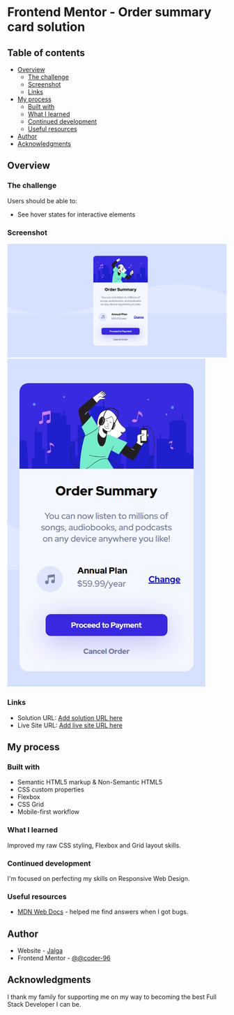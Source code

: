 # Frontend Mentor - Order summary card solution

## Table of contents

- [Overview](#overview)
  - [The challenge](#the-challenge)
  - [Screenshot](#screenshot)
  - [Links](#links)
- [My process](#my-process)
  - [Built with](#built-with)
  - [What I learned](#what-i-learned)
  - [Continued development](#continued-development)
  - [Useful resources](#useful-resources)
- [Author](#author)
- [Acknowledgments](#acknowledgments)

## Overview

### The challenge

Users should be able to:

- See hover states for interactive elements

### Screenshot

![](./screenshots/order-sum-desktop.jpg)
![](./screenshots/order-sum-mobile.jpg)


### Links

- Solution URL: [Add solution URL here](https://github.com/coder-96/frontend-mentor-order-summary-component)
- Live Site URL: [Add live site URL here](https://coder-96.github.io/frontend-mentor-order-summary-component/)

## My process

### Built with

- Semantic HTML5 markup & Non-Semantic HTML5
- CSS custom properties
- Flexbox
- CSS Grid
- Mobile-first workflow

### What I learned

Improved my raw CSS styling, Flexbox and Grid layout skills.

### Continued development

I'm focused on perfecting my skills on Responsive Web Design.

### Useful resources

- [MDN Web Docs](https://developer.mozilla.org/en-US/) - helped me find answers when I got bugs.

## Author

- Website - [Jalga](https://github.com/coder-96)
- Frontend Mentor - [@@coder-96](https://www.frontendmentor.io/profile/coder-96)

## Acknowledgments

I thank my family for supporting me on my way to becoming the best Full Stack Developer I can be. 